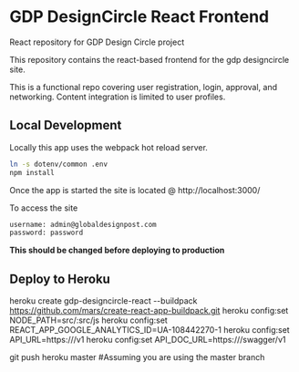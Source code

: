 # GDP DesignCircle React Frontend

React repository for GDP Design Circle project

This repository contains the react-based frontend for the gdp designcircle site.

This is a functional repo covering user registration, login, approval, and networking. Content integration is limited to user profiles.

## Local Development

Locally this app uses the webpack hot reload server.

```bash
ln -s dotenv/common .env
npm install
```

Once the app is started the site is located @ http://localhost:3000/

To access the site

```bash
username: admin@globaldesignpost.com
password: password
```

**This should be changed before deploying to production**

## Deploy to Heroku

heroku create gdp-designcircle-react --buildpack https://github.com/mars/create-react-app-buildpack.git
heroku config:set NODE_PATH=src/:src/js
heroku config:set REACT_APP_GOOGLE_ANALYTICS_ID=UA-108442270-1
heroku config:set API_URL=https://<API Location>/v1
heroku config:set API_DOC_URL=https://<API Location>/swagger/v1

git push heroku master #Assuming you are using the master branch
